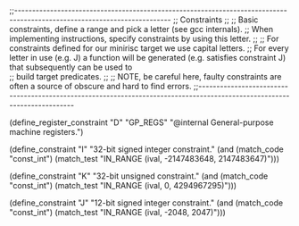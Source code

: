 ;;-------------------------------------------------------------------------------------------------------------------------
;; Constraints
;;
;; Basic constraints, define a range and pick a letter (see gcc internals).
;; When implementing instructions, specify constraints by using this letter.
;;
;; For constraints defined for our minirisc target we use capital letters.
;; For every letter in use (e.g. J) a function will be generated (e.g. satisfies constraint J) that subsequently can be used to  
;; build target predicates.
;;
;; NOTE, be careful here, faulty constraints are often a source of obscure and hard to find errors.
;;-------------------------------------------------------------------------------------------------------------------------

(define_register_constraint "D" "GP_REGS"
    "@internal
    General-purpose machine registers.")

(define_constraint "I"
    "32-bit signed integer constraint."
    (and (match_code "const_int")
         (match_test "IN_RANGE (ival, -2147483648, 2147483647)")))

(define_constraint "K"
    "32-bit unsigned constraint."
    (and (match_code "const_int")
         (match_test "IN_RANGE (ival, 0, 4294967295)")))

(define_constraint "J"
    "12-bit signed integer constraint."
    (and (match_code "const_int")
         (match_test "IN_RANGE (ival, -2048, 2047)")))